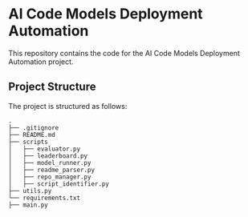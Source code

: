 # AI Code Models Deployment Automation

This repository contains the code for the AI Code Models Deployment Automation project.

## Project Structure

The project is structured as follows:

```
.
├── .gitignore
├── README.md
├── scripts
│   ├── evaluator.py
│   ├── leaderboard.py
│   ├── model_runner.py
│   ├── readme_parser.py
│   ├── repo_manager.py
│   ├── script_identifier.py
├── utils.py
└── requirements.txt
├── main.py